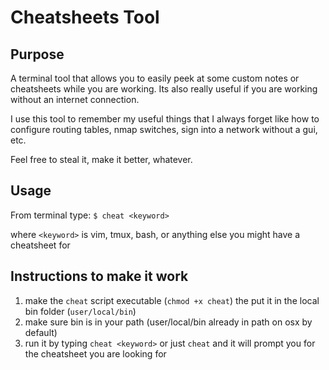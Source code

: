 # Cheatsheets Tool

## Purpose

A terminal tool that allows you to easily peek at some custom notes or cheatsheets while you are working. Its also really useful if you are working without an internet connection.

I use this tool to remember my useful things that I always forget like how to configure routing tables, nmap switches, sign into a network without a gui, etc. 

Feel free to steal it, make it better, whatever.

## Usage

From terminal type:
`$ cheat <keyword>`

where `<keyword>` is vim, tmux, bash, or anything else you might have a cheatsheet for

## Instructions to make it work

1) make the `cheat` script executable (`chmod +x cheat`) the put it in the local bin folder (`user/local/bin`)
2) make sure bin is in your path (user/local/bin already in path on osx by default)
3) run it by typing `cheat <keyword>` or just `cheat` and it will prompt you for the cheatsheet you are looking for
